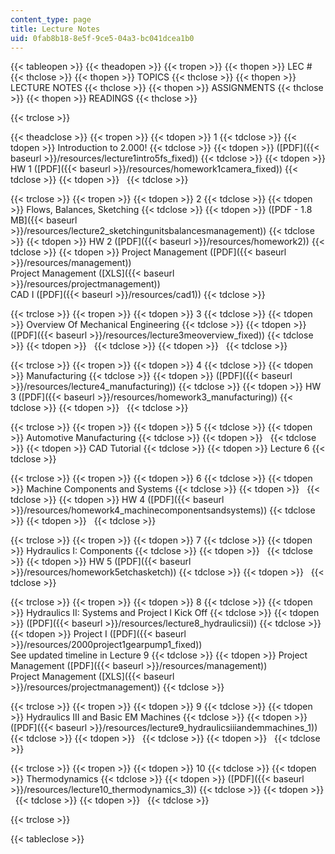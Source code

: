 ```yaml
---
content_type: page
title: Lecture Notes
uid: 0fab8b18-8e5f-9ce5-04a3-bc041dcea1b0
---
```


{{< tableopen >}}
{{< theadopen >}}
{{< tropen >}}
{{< thopen >}}
LEC #
{{< thclose >}}
{{< thopen >}}
TOPICS
{{< thclose >}}
{{< thopen >}}
LECTURE NOTES
{{< thclose >}}
{{< thopen >}}
ASSIGNMENTS
{{< thclose >}}
{{< thopen >}}
READINGS
{{< thclose >}}

{{< trclose >}}

{{< theadclose >}}
{{< tropen >}}
{{< tdopen >}}
1
{{< tdclose >}}
{{< tdopen >}}
Introduction to 2.000!
{{< tdclose >}}
{{< tdopen >}}
([PDF]({{< baseurl >}}/resources/lecture1intro5fs_fixed))
{{< tdclose >}}
{{< tdopen >}}
HW 1 ([PDF]({{< baseurl >}}/resources/homework1camera_fixed))
{{< tdclose >}}
{{< tdopen >}}
 
{{< tdclose >}}

{{< trclose >}}
{{< tropen >}}
{{< tdopen >}}
2
{{< tdclose >}}
{{< tdopen >}}
Flows, Balances, Sketching
{{< tdclose >}}
{{< tdopen >}}
([PDF - 1.8 MB]({{< baseurl >}}/resources/lecture2_sketchingunitsbalancesmanagement))
{{< tdclose >}}
{{< tdopen >}}
HW 2 ([PDF]({{< baseurl >}}/resources/homework2))
{{< tdclose >}}
{{< tdopen >}}
Project Management ([PDF]({{< baseurl >}}/resources/management))  
Project Management ([XLS]({{< baseurl >}}/resources/projectmanagement))   
CAD I ([PDF]({{< baseurl >}}/resources/cad1))
{{< tdclose >}}

{{< trclose >}}
{{< tropen >}}
{{< tdopen >}}
3
{{< tdclose >}}
{{< tdopen >}}
Overview Of Mechanical Engineering
{{< tdclose >}}
{{< tdopen >}}
([PDF]({{< baseurl >}}/resources/lecture3meoverview_fixed))
{{< tdclose >}}
{{< tdopen >}}
 
{{< tdclose >}}
{{< tdopen >}}
 
{{< tdclose >}}

{{< trclose >}}
{{< tropen >}}
{{< tdopen >}}
4
{{< tdclose >}}
{{< tdopen >}}
Manufacturing
{{< tdclose >}}
{{< tdopen >}}
([PDF]({{< baseurl >}}/resources/lecture4_manufacturing))
{{< tdclose >}}
{{< tdopen >}}
HW 3 ([PDF]({{< baseurl >}}/resources/homework3_manufacturing))
{{< tdclose >}}
{{< tdopen >}}
 
{{< tdclose >}}

{{< trclose >}}
{{< tropen >}}
{{< tdopen >}}
5
{{< tdclose >}}
{{< tdopen >}}
Automotive Manufacturing
{{< tdclose >}}
{{< tdopen >}}
 
{{< tdclose >}}
{{< tdopen >}}
CAD Tutorial
{{< tdclose >}}
{{< tdopen >}}
Lecture 6
{{< tdclose >}}

{{< trclose >}}
{{< tropen >}}
{{< tdopen >}}
6
{{< tdclose >}}
{{< tdopen >}}
Machine Components and Systems
{{< tdclose >}}
{{< tdopen >}}
 
{{< tdclose >}}
{{< tdopen >}}
HW 4 ([PDF]({{< baseurl >}}/resources/homework4_machinecomponentsandsystems))
{{< tdclose >}}
{{< tdopen >}}
 
{{< tdclose >}}

{{< trclose >}}
{{< tropen >}}
{{< tdopen >}}
7
{{< tdclose >}}
{{< tdopen >}}
Hydraulics I: Components
{{< tdclose >}}
{{< tdopen >}}
 
{{< tdclose >}}
{{< tdopen >}}
HW 5 ([PDF]({{< baseurl >}}/resources/homework5etchasketch))
{{< tdclose >}}
{{< tdopen >}}
 
{{< tdclose >}}

{{< trclose >}}
{{< tropen >}}
{{< tdopen >}}
8
{{< tdclose >}}
{{< tdopen >}}
Hydraulics II: Systems and Project I Kick Off
{{< tdclose >}}
{{< tdopen >}}
([PDF]({{< baseurl >}}/resources/lecture8_hydraulicsii))
{{< tdclose >}}
{{< tdopen >}}
Project I ([PDF]({{< baseurl >}}/resources/2000project1gearpump1_fixed))  
See updated timeline in Lecture 9
{{< tdclose >}}
{{< tdopen >}}
Project Management ([PDF]({{< baseurl >}}/resources/management))  
Project Management ([XLS]({{< baseurl >}}/resources/projectmanagement))
{{< tdclose >}}

{{< trclose >}}
{{< tropen >}}
{{< tdopen >}}
9
{{< tdclose >}}
{{< tdopen >}}
Hydraulics III and Basic EM Machines
{{< tdclose >}}
{{< tdopen >}}
([PDF]({{< baseurl >}}/resources/lecture9_hydraulicsiiiandemmachines_1))
{{< tdclose >}}
{{< tdopen >}}
 
{{< tdclose >}}
{{< tdopen >}}
 
{{< tdclose >}}

{{< trclose >}}
{{< tropen >}}
{{< tdopen >}}
10
{{< tdclose >}}
{{< tdopen >}}
Thermodynamics
{{< tdclose >}}
{{< tdopen >}}
([PDF]({{< baseurl >}}/resources/lecture10_thermodynamics_3))
{{< tdclose >}}
{{< tdopen >}}
 
{{< tdclose >}}
{{< tdopen >}}
 
{{< tdclose >}}

{{< trclose >}}

{{< tableclose >}}